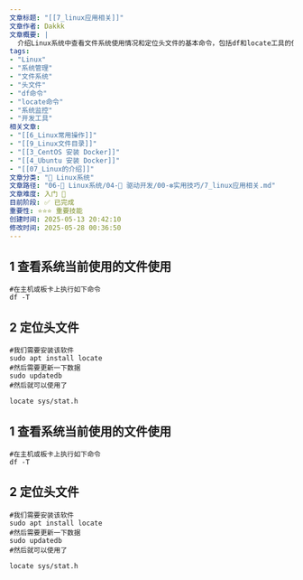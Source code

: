 ```yaml
---
文章标题: "[[7_linux应用相关]]" 
文章作者: Dakkk
文章概要: |
  介绍Linux系统中查看文件系统使用情况和定位头文件的基本命令，包括df和locate工具的使用方法。
tags:
- "Linux"
- "系统管理"
- "文件系统"
- "头文件"
- "df命令"
- "locate命令"
- "系统监控"
- "开发工具"
相关文章:
- "[[6_Linux常用操作]]"
- "[[9_Linux文件目录]]"
- "[[3_CentOS 安装 Docker]]"
- "[[4_Ubuntu 安装 Docker]]"
- "[[07_Linux的介绍]]"
文章分类: "🐧 Linux系统"
文章路径: "06-🐧 Linux系统/04-🔌 驱动开发/00-❇️实用技巧/7_linux应用相关.md"
文章难度: 入门 🌱
目前阶段: ✅ 已完成
重要性: ⭐⭐⭐ 重要技能
创建时间: 2025-05-13 20:42:10
修改时间: 2025-05-28 00:36:50
---
```

## 1 查看系统当前使用的文件使用

```shell
#在主机或板卡上执行如下命令
df -T
```

## 2 定位头文件

```shell
#我们需要安装该软件
sudo apt install locate
#然后需要更新一下数据
sudo updatedb
#然后就可以使用了

locate sys/stat.h
```
## 1 查看系统当前使用的文件使用

```shell
#在主机或板卡上执行如下命令
df -T
```

## 2 定位头文件

```shell
#我们需要安装该软件
sudo apt install locate
#然后需要更新一下数据
sudo updatedb
#然后就可以使用了

locate sys/stat.h
```